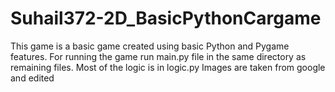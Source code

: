 # Suhail372-2D_BasicPythonCargame

This game is a basic game created using basic Python and Pygame features.
For running the game run main.py file in the same directory as remaining files.
Most of the logic is in logic.py 
Images are taken from google and edited
